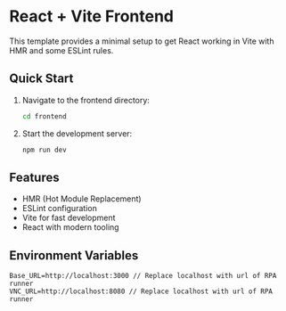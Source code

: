 # React + Vite Frontend

This template provides a minimal setup to get React working in Vite with HMR and some ESLint rules.

## Quick Start

1. Navigate to the frontend directory:
    ```bash
    cd frontend
    ```

2. Start the development server:
    ```bash
    npm run dev
    ```

## Features

- HMR (Hot Module Replacement)
- ESLint configuration
- Vite for fast development
- React with modern tooling


## Environment Variables 

```
Base_URL=http://localhost:3000 // Replace localhost with url of RPA runner
VNC_URL=http://localhost:8080 // Replace localhost with url of RPA runner 
```
